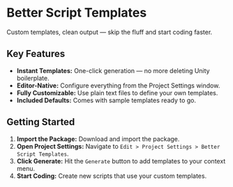 # Better Script Templates

Custom templates, clean output — skip the fluff and start coding faster.

## Key Features
- **Instant Templates:** One-click generation — no more deleting Unity boilerplate.
- **Editor-Native:** Configure everything from the Project Settings window.
- **Fully Customizable:** Use plain text files to define your own templates.
- **Included Defaults:** Comes with sample templates ready to go.

## Getting Started
1. **Import the Package:** Download and import the package.
2. **Open Project Settings:** Navigate to `Edit > Project Settings > Better Script Templates`.
3. **Click Generate:** Hit the `Generate` button to add templates to your context menu.
4. **Start Coding:** Create new scripts that use your custom templates.
